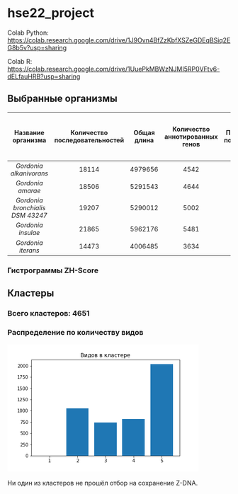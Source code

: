 # hse22_project

Colab Python: https://colab.research.google.com/drive/1J9Ovn4BfZzKbfXSZeGDEqBSiq2EG8b5v?usp=sharing

Colab R: https://colab.research.google.com/drive/1UuePkMBWzNJMI5RP0VFtv6-dELfauHRB?usp=sharing

## Выбранные организмы

| Название организма | Количество последовательностей | Общая длина |  Количество аннотированных генов  | Процент покрытия | Количество участков с ZH-Score > 500  | Общая длина участков с ZH-Score > 500 |
|:-----:|:-------:|:--------:|:-------:|:-------:|:-------:|:-------:|
| _Gordonia alkanivorans_   | 18114 | 4979656 | 4542 | 91.67 | 57900 | 576018 |
| _Gordonia amarae_    | 18506 | 5291543 | 4644 | 90.24 | 56255 | 567694 |
| _Gordonia bronchialis DSM 43247_    | 19207 | 5290012 | 5002 | 92.50 | 63125 | 628254 |
| _Gordonia insulae_   | 21865 | 5962176 | 5481 | 92.33 | 75253 | 751200 |
| _Gordonia iterans_   | 14473 | 4006485 | 3634 | 90.49 | 59055 | 588378 |


### Гистрограммы ZH-Score




## Кластеры 

### Всего кластеров: 4651
### Распределение по количеству видов

![clusters](/img/clust.png)

Ни один из кластеров не прошёл отбор на сохранение Z-DNA. 
